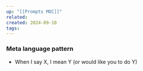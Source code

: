 ```yaml
---
up: "[[Prompts MOC]]"
related: 
created: 2024-09-10
tags: 
---
```

### Meta language pattern
 - When I say X, I mean Y (or would like you to do Y)


